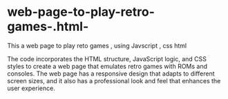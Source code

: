 # web-page-to-play-retro-games-.html-
This a web page to play reto games , using Javscript , css  html

 
The code incorporates the HTML structure, JavaScript logic, and CSS styles to create a web page that emulates retro games with ROMs and consoles. The web page has a responsive design that adapts to different screen sizes, and it also has a professional look and feel that enhances the user experience.
